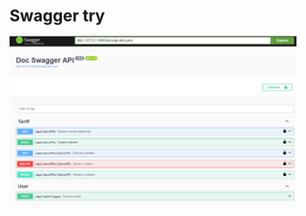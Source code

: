 # Swagger try

![Image alt](https://github.com/poring931/swagger/blob/main/storage/upload/view.png)
